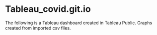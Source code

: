 # Tableau_covid.git.io


The following is a Tableau dashboard created in Tableau Public.
Graphs created from imported csv files.
